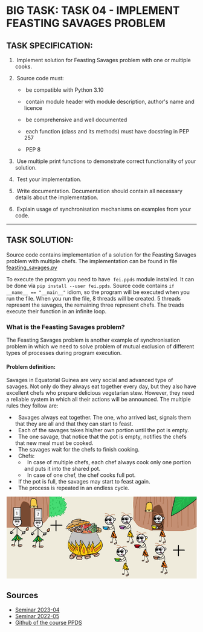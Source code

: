 # BIG TASK: TASK 04 - IMPLEMENT FEASTING SAVAGES PROBLEM

## TASK SPECIFICATION:
1.  Implement solution for Feasting Savages problem with one or multiple cooks.
2.  Source code must:
   -  be compatible with Python 3.10

   -  contain module header with module description, author's name and licence
    
   -  be comprehensive and well documented
    
   -  each function (class and its methods) must have docstring in PEP 257
    
   -  PEP 8 
3.  Use multiple print functions to demonstrate correct functionality of your solution.
4.  Test your implementation.
  
5.  Write documentation. Documentation should contain all necessary details about the implementation.
  
6.  Explain usage of synchronisation mechanisms on examples from your code.
---
## TASK SOLUTION:
Source code contains implementation of a solution for the Feasting Savages problem with multiple chefs. The implementation can be found in file [feasting_savages.py](https://github.com/AlzbetaFekiacova/Fekiacova_105061_feippds/blob/04/feasting_savages.py)

To execute the program you need to have  `fei.ppds` module installed. It can be done via `pip install --user fei.ppds`. Source code contains `if __name__ == "__main__"` idiom, so the program will be executed when you run the file. When you run the file, 8 threads will be created. 5 threads represent the savages, the remaining three represent chefs. The treads execute their function in an infinite loop.

### What is the Feasting Savages problem?
The Feasting Savages problem is another example of synchronisation problem in which we need to solve problem of mutual exclusion of different types of processes during program execution.

#### Problem definition:
Savages in Equatorial Guinea are very social and advanced type of savages.
Not only do they always eat together every day, but they also have excellent
chefs who prepare delicious vegetarian stew. However, they need a
reliable system in which all their actions will be announced. The multiple rules they follow are:
   -   Savages always eat together. The one, who arrived last, signals them that they are all and that they can start to feast.
   -   Each of the savages takes his/her own portion until the pot is empty.
   -   The one savage, that notice that the pot is empty, notifies the chefs that new meal must be cooked.
   -   The savages wait for the chefs to finish cooking.
   -   Chefs:
     -   In case of multiple chefs, each chef always cook only one portion and puts it into the shared pot.
     -   In case of one chef, the chef cooks full pot.
   -   If the pot is full, the savages may start to feast again.
   -   The process is repeated in an endless cycle.

![](savages_vegetarian.png)

## Sources
- [Seminar 2023-04](https://www.youtube.com/watch?v=54zi8qdBjdk&ab_channel=Mari%C3%A1n%C5%A0ebe%C5%88a)
- [Seminar 2022-05](https://www.youtube.com/watch?v=iotYZJzxKf4&ab_channel=Paraleln%C3%A9programovanieadistribuovan%C3%A9syst%C3%A9my)
- [Github of the course PPDS](https://github.com/tj314/ppds-2023-cvicenia)
